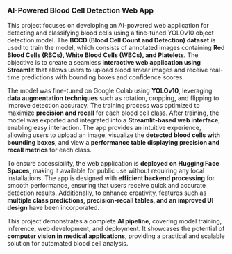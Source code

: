 ### **AI-Powered Blood Cell Detection Web App**  

This project focuses on developing an AI-powered web application for detecting and classifying blood cells using a fine-tuned YOLOv10 object detection model. The **BCCD (Blood Cell Count and Detection) dataset** is used to train the model, which consists of annotated images containing **Red Blood Cells (RBCs), White Blood Cells (WBCs), and Platelets**. The objective is to create a seamless **interactive web application using Streamlit** that allows users to upload blood smear images and receive real-time predictions with bounding boxes and confidence scores.  

The model was fine-tuned on Google Colab using **YOLOv10**, leveraging **data augmentation techniques** such as rotation, cropping, and flipping to improve detection accuracy. The training process was optimized to maximize **precision and recall** for each blood cell class. After training, the model was exported and integrated into a **Streamlit-based web interface**, enabling easy interaction. The app provides an intuitive experience, allowing users to upload an image, visualize the **detected blood cells with bounding boxes**, and view a **performance table displaying precision and recall metrics** for each class.  

To ensure accessibility, the web application is **deployed on Hugging Face Spaces**, making it available for public use without requiring any local installations. The app is designed with **efficient backend processing** for smooth performance, ensuring that users receive quick and accurate detection results. Additionally, to enhance creativity, features such as **multiple class predictions, precision-recall tables, and an improved UI design** have been incorporated.  

This project demonstrates a complete **AI pipeline**, covering model training, inference, web development, and deployment. It showcases the potential of **computer vision in medical applications**, providing a practical and scalable solution for automated blood cell analysis.
